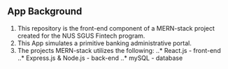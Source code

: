 ## App Background
1. This repository is the front-end component of a MERN-stack project created for the NUS SGUS Fintech program.
2. This App simulates a primitive banking administrative portal.
3. The projects MERN-stack utilizes the following:
..* React.js - front-end
..* Express.js & Node.js - back-end
..* mySQL - database
